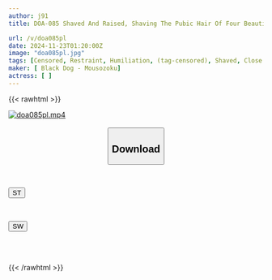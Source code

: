 ```yaml
---
author: j91
title: DOA-085 Shaved And Raised, Shaving The Pubic Hair Of Four Beautiful Women Who Are Unable To Move And Exposing Their Embarrassing Slits!

url: /v/doa085pl
date: 2024-11-23T01:20:00Z
image: "doa085pl.jpg"
tags: [Censored, Restraint, Humiliation, (tag-censored), Shaved, Close Up	]
maker: [ Black Dog - Mousozoku]
actress: [ ]
---
```



{{< rawhtml >}}

<div class="video" data-videoid="YyYw8YVAXXIvM1a">
    <a href="javascript:;">
        <img src="/v/doa085pl/doa085pl.jpg" width="WIDTH" height="HEIGHT" alt="doa085pl.mp4" loading="lazy">
    </a>
</div>

<script type="text/javascript" src="https://j91.asia/asset/on-demand-st.js"></script>

<br>
  <link rel="stylesheet" href="https://j91.asia/asset/bs5.css">
  
  <center>
  <button class="btn btn-primary" type="button" data-bs-toggle="collapse" data-bs-target=".multi-collapse" aria-expanded="false" aria-controls="multiCollapseExample1 multiCollapseExample2"><h2>Download</h2></button></center>
</p>
<div class="row">
  <div class="col">
    <div class="collapse multi-collapse" id="multiCollapseExample1">
      <div class="card card-body">
	      	      <br>
<div class="buttons">  
<p><a href="/v/doa085pl/st.html" target="_blank"><button class="btn-hover color-3"><i class="fa fa-download"></i> ST</button></a></p></div>
    </div>
  </div>
</div>
  <div class="col">
    <div class="collapse multi-collapse" id="multiCollapseExample2">
      <div class="card card-body">
	      <br>
<div class="buttons">
<p><a href="/v/doa085pl/sw.html" target="_blank"><button class="btn-hover color-2"><i class="fa fa-download"></i> SW</button></a></p></div>
<br><br>
      </div>
    </div>
  </div>
</div>

{{< /rawhtml >}}